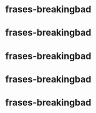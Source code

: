 # frases-breakingbad
# frases-breakingbad
# frases-breakingbad
# frases-breakingbad
# frases-breakingbad
